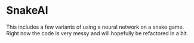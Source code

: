 # SnakeAI
This includes a few variants of using a neural network on a snake game. Right now the code is very messy and will hopefully be refactored in a bit.
